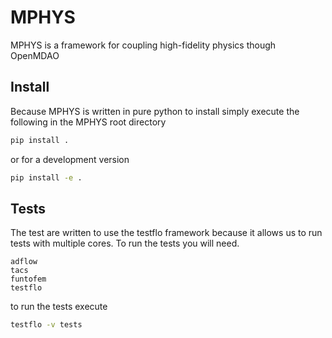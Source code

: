 # MPHYS
MPHYS is a framework for coupling high-fidelity physics though OpenMDAO


## Install
Because MPHYS is written in pure python to install simply execute the following in the MPHYS root directory
```bash
pip install .
```
or for a development version
```bash
pip install -e .
```



## Tests
The test are written to use the testflo framework because it allows us to run tests with multiple cores.
To run the tests you will need.
```
adflow
tacs
funtofem
testflo
```

to run the tests execute
```bash
testflo -v tests
```
